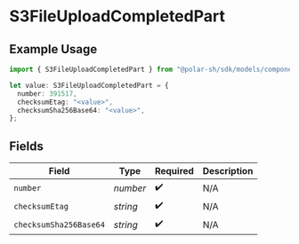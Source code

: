 # S3FileUploadCompletedPart

## Example Usage

```typescript
import { S3FileUploadCompletedPart } from "@polar-sh/sdk/models/components";

let value: S3FileUploadCompletedPart = {
  number: 391517,
  checksumEtag: "<value>",
  checksumSha256Base64: "<value>",
};
```

## Fields

| Field                  | Type                   | Required               | Description            |
| ---------------------- | ---------------------- | ---------------------- | ---------------------- |
| `number`               | *number*               | :heavy_check_mark:     | N/A                    |
| `checksumEtag`         | *string*               | :heavy_check_mark:     | N/A                    |
| `checksumSha256Base64` | *string*               | :heavy_check_mark:     | N/A                    |